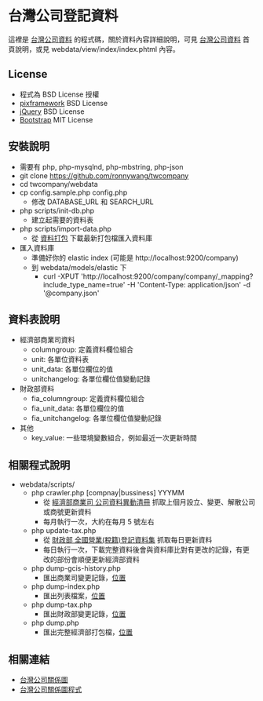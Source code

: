 台灣公司登記資料
================
這裡是 [台灣公司資料](https://company.g0v.ronny.tw/) 的程式碼，關於資料內容詳細說明，可見 [台灣公司資料](https://company.g0v.ronny.tw/) 首頁說明，或見 webdata/view/index/index.phtml 內容。

License
-------
* 程式為 BSD License 授權
* [pixframework](https://github.com/pixnet/pixframework) BSD License
* [jQuery](https://jquery.org/license/) BSD License
* [Bootstrap](https://getbootstrap.com/docs/4.0/about/license/) MIT License

安裝說明
--------
* 需要有 php, php-mysqlnd, php-mbstring, php-json
* git clone https://github.com/ronnywang/twcompany
* cd twcompany/webdata
* cp config.sample.php config.php
  * 修改 DATABASE\_URL 和 SEARCH\_URL
* php scripts/init-db.php
  * 建立起需要的資料表
* php scripts/import-data.php
  * 從 [資料打包](http://ronnywang-twcompany.s3-website-ap-northeast-1.amazonaws.com/index.html) 下載最新打包檔匯入資料庫
* 匯入資料庫
  * 準備好你的 elastic index (可能是 http://localhost:9200/company)
  * 到 webdata/models/elastic 下
    * curl -XPUT 'http://localhost:9200/company/company/_mapping?include_type_name=true' -H 'Content-Type: application/json' -d '@company.json'

資料表說明
----------
* 經濟部商業司資料
    * columngroup: 定義資料欄位組合
    * unit: 各單位資料表
    * unit_data: 各單位欄位的值
    * unitchangelog: 各單位欄位值變動記錄
* 財政部資料
    * fia_columngroup: 定義資料欄位組合
    * fia_unit_data: 各單位欄位的值
    * fia_unitchangelog: 各單位欄位值變動記錄
* 其他
    * key_value: 一些環境變數組合，例如最近一次更新時間

相關程式說明
------------
* webdata/scripts/
  * php crawler.php \[compnay|bussiness] YYYMM
    * 從 [經濟部商業司 公司資料異動清冊](https://serv.gcis.nat.gov.tw/pub/cmpy/reportReg.jsp) 抓取上個月設立、變更、解散公司或商號更新資料
    * 每月執行一次，大約在每月 5 號左右
  * php update-tax.php
    * 從 [財政部 全國營業(稅籍)登記資料集](https://data.gov.tw/dataset/9400) 抓取每日更新資料
    * 每日執行一次，下載完整資料後會與資料庫比對有更改的記錄，有更改的部份會順便更新經濟部資料
  * php dump-gcis-history.php
    * 匯出商業司變更記錄，[位置](http://ronnywang-twcompany.s3-website-ap-northeast-1.amazonaws.com/gcis-history/)
  * php dump-index.php
    * 匯出列表檔案，[位置](http://ronnywang-twcompany.s3-website-ap-northeast-1.amazonaws.com/index.csv.gz)
  * php dump-tax.php
    * 匯出財政部變更記錄，[位置](http://ronnywang-twcompany.s3-website-ap-northeast-1.amazonaws.com/tax-history)
  * php dump.php
    * 匯出完整經濟部打包檔，[位置](http://ronnywang-twcompany.s3-website-ap-northeast-1.amazonaws.com/files/)

相關連結
--------
* [台灣公司關係圖](https://company-graph.g0v.ronny.tw)
* [台灣公司關係圖程式](https://github.com/ronnywang/company-graph)
